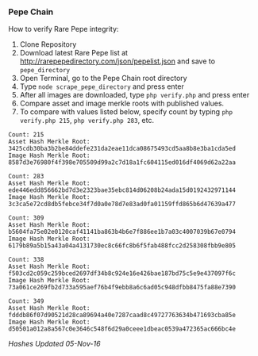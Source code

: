 ### Pepe Chain

How to verify Rare Pepe integrity:

1. Clone Repository
2. Download latest Rare Pepe list at http://rarepepedirectory.com/json/pepelist.json and save to ```pepe_directory```
3. Open Terminal, go to the Pepe Chain root directory
4. Type ```node scrape_pepe_directory``` and press enter
5. After all images are downloaded, type ```php verify.php``` and press enter
6. Compare asset and image merkle roots with published values.  
7. To compare with values listed below, specify count by typing ```php verify.php 215```, ```php verify.php 283```, etc.



````
Count: 215
Asset Hash Merkle Root: 3425cdb30ba3b2be84ddefe231da2eae11dca08675493cd5aa8b8e3ba1cda5ed
Image Hash Merkle Root: 8587d3e76980f4f398e705509d99a2c7d18a1fc604115ed016df4069d62a22aa
````
````
Count: 283
Asset Hash Merkle Root: ede446edd856662bd7d3e2323bae35ebc814d06208b24ada15d0192432971144
Image Hash Merkle Root: 3c3ca5e72cd8db5febce34f7d0a0e78d7e83ad0fa01159ffd865b6d47639a477
````
````
Count: 309
Asset Hash Merkle Root: b5604fa75e02e0120caf41141ba863b4b6e7f886ee1b7a03c4007039b67e0794
Image Hash Merkle Root: 6179b89a5b15a43a04a4131730ec8c66fc8b6f5fab488fcc2d258308fbb9e805
````
````
Count: 338
Asset Hash Merkle Root: f503cd2c059c259bced2697df34b8c924e16e426bae187bd75c5e9e437097f6c
Image Hash Merkle Root: 73a061ce269fb2d733a595aef76b4f9ebb8a6c6ad05c948dfbb8475fa88e7390
````
````
Count: 349
Asset Hash Merkle Root: fdddb86f07d90521d28ca89694a40e7287caad8c49727763634b471693cba85e
Image Hash Merkle Root: d50501a012a8a567c0e3646c548f6d29a0ceee1dbeac0539a472365ac666bc4e
````

*Hashes Updated 05-Nov-16*
